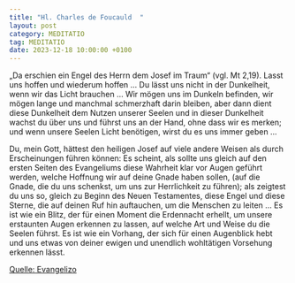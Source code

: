 ```yaml
---
title: "Hl. Charles de Foucauld  "
layout: post
category: MEDITATIO
tag: MEDITATIO
date: 2023-12-18 10:00:00 +0100
---
```

„Da erschien ein Engel des Herrn dem Josef im Traum“ (vgl. Mt 2,19). Lasst uns hoffen und wiederum hoffen … Du lässt uns nicht in der Dunkelheit, wenn wir das Licht brauchen … Wir mögen uns im Dunkeln befinden, wir mögen lange und manchmal schmerzhaft darin bleiben, aber dann dient diese Dunkelheit dem Nutzen unserer Seelen und in dieser Dunkelheit wachst du über uns und führst uns an der Hand, ohne dass wir es merken; und wenn unsere Seelen Licht benötigen, wirst du es uns immer geben …

Du, mein Gott, hättest den heiligen Josef auf viele andere Weisen als durch Erscheinungen führen können: Es scheint, als sollte uns gleich auf den ersten Seiten des Evangeliums diese Wahrheit klar vor Augen geführt werden, welche Hoffnung wir auf deine Gnade haben sollen, (auf die Gnade, die du uns schenkst, um uns zur Herrlichkeit zu führen); als zeigtest du uns so, gleich zu Beginn des Neuen Testamentes, diese Engel und diese Sterne, die auf deinen Ruf hin auftauchen, um die Menschen zu leiten … Es ist wie ein Blitz, der für einen Moment die Erdennacht erhellt, um unsere erstaunten Augen erkennen zu lassen, auf welche Art und Weise du die Seelen führst.<!--more--> Es ist wie ein Vorhang, der sich für einen Augenblick hebt und uns etwas von deiner ewigen und unendlich wohltätigen Vorsehung erkennen lässt.


[Quelle: Evangelizo](https://evangeliumtagfuertag.org/DE/gospel)